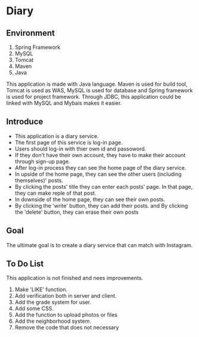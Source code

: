 # Diary
## Environment
1. Spring Framework
2. MySQL
3. Tomcat
4. Maven 
5. Java 

This application is made with Java language. Maven is used for build tool, Tomcat is used as WAS, MySQL is used for database and Spring framework is used for project framework.
Through JDBC, this application could be linked with MySQL and Mybais makes it easier.

## Introduce
* This application is a diary service.
* The first page of this service is log-in page.
* Users should log-in with thier own id and passoword.
* If they don't have their own account, they have to make their account through sign-up page.
* After log-in process they can see the home page of the diary service.
* In upside of the home page, they can see the other users (including themselves)' posts.
* By clicking the posts' title they can enter each posts' page. In that page, they can make reple of that post.
* In downside of the home page, they can see their own posts.
* By clicking the 'write' button, they can add their posts. and By clicking the 'delete' button, they can erase their own posts 

## Goal
The ultimate goal is to create a diary service that can match with Instagram.

## To Do List
This application is not finished and nees improvements.
1. Make 'LIKE' function.
2. Add verification both in server and client.
3. Add the grade system for user.
4. Add some CSS.
5. Add the function to upload photos or files
6. Add the neighborhood system.
7. Remove the code that does not necessary
